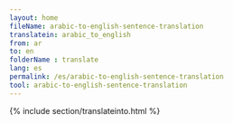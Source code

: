 ```yaml
---
layout: home
fileName: arabic-to-english-sentence-translation
translatein: arabic_to_english
from: ar
to: en
folderName : translate
lang: es
permalink: /es/arabic-to-english-sentence-translation
tool: arabic-to-english-sentence-translation
---
```

{% include section/translateinto.html %}